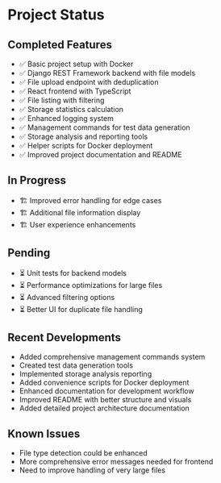 # Project Status

## Completed Features
- ✅ Basic project setup with Docker
- ✅ Django REST Framework backend with file models
- ✅ File upload endpoint with deduplication
- ✅ React frontend with TypeScript
- ✅ File listing with filtering
- ✅ Storage statistics calculation
- ✅ Enhanced logging system
- ✅ Management commands for test data generation
- ✅ Storage analysis and reporting tools
- ✅ Helper scripts for Docker deployment
- ✅ Improved project documentation and README

## In Progress
- 🏗️ Improved error handling for edge cases
- 🏗️ Additional file information display
- 🏗️ User experience enhancements

## Pending
- ⏳ Unit tests for backend models
- ⏳ Performance optimizations for large files
- ⏳ Advanced filtering options
- ⏳ Better UI for duplicate file handling

## Recent Developments
- Added comprehensive management commands system
- Created test data generation tools
- Implemented storage analysis reporting
- Added convenience scripts for Docker deployment
- Enhanced documentation for development workflow
- Improved README with better structure and visuals
- Added detailed project architecture documentation

## Known Issues
- File type detection could be enhanced
- More comprehensive error messages needed for frontend
- Need to improve handling of very large files 